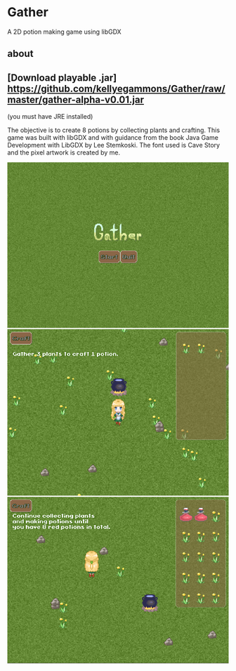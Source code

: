# Gather
A 2D potion making game using libGDX

## about
## [Download playable .jar] https://github.com/kellyegammons/Gather/raw/master/gather-alpha-v0.01.jar
(you must have JRE installed)

The objective is to create 8 potions by collecting plants and crafting. 
This game was built with libGDX and with guidance from the book 
Java Game Development with LibGDX by Lee Stemkoski.
The font used is Cave Story and the pixel artwork is created by me.

![Title](screenshot01.png)
![Screenshot One](screenshot02.png)
![Screenshot Two](screenshot03.png)
